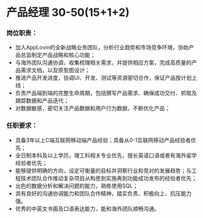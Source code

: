 # 产品经理 30-50(15+1+2)

### 岗位职责：
- 加入AppLovin的全新战略业务团队，分析行业趋势和市场竞争环境，协助产品总监制定产品战略和核心功能；
- 与海外团队沟通协调，收集梳理相关需求，并提供相应方案，完成高质量的产品需求文档，以及原型图设计；
- 推进产品开发进度，协调UI、开发、测试等资源密切合作，保证产品按计划上线；
- 负责产品端到端的完整生命周期，包括撰写产品需求、确保成功交付、抓取及跟踪数据和产品迭代；
- 对数据敏感，密切关注产品数据和用户行为数据，不断优化产品；

### 任职要求：
- 具备3年以上C端互联网移动端产品经验；具备从0-1互联网移动产品经验者优先；
- 全日制本科及以上学历，理工科相关专业优先，擅长英语口语或者有海外留学经验者优先；
- 能够提供明确的方向，设定可衡量的目标并洞察行业和竞对的发展趋势；与工程技术团队合作推动复杂项目从构思到实施再到功能成功发布的经验者优先；
- 出色的数据分析和解决问题的能力，熟练使用SQL；
- 具有良好的沟通协调能力和团队合作精神，踏实负责、积极向上、抗压能力强。
- 优秀的中英文书面及口语表达能力，能和海外团队顺畅沟通。